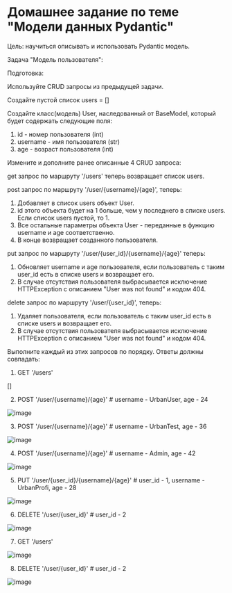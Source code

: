 # Домашнее задание по теме "Модели данных Pydantic"

Цель: научиться описывать и использовать Pydantic модель.

Задача "Модель пользователя":

Подготовка:

Используйте CRUD запросы из предыдущей задачи.

Создайте пустой список users = []

Создайте класс(модель) User, наследованный от BaseModel, который будет содержать следующие поля:
1. id - номер пользователя (int)
2. username - имя пользователя (str)
3. age - возраст пользователя (int)

Измените и дополните ранее описанные 4 CRUD запроса:

get запрос по маршруту '/users' теперь возвращает список users.

post запрос по маршруту '/user/{username}/{age}', теперь:

1. Добавляет в список users объект User.
2. id этого объекта будет на 1 больше, чем у последнего в списке users. Если список users пустой, то 1.
3. Все остальные параметры объекта User - переданные в функцию username и age соответственно.
4. В конце возвращает созданного пользователя.

put запрос по маршруту '/user/{user_id}/{username}/{age}' теперь:

1. Обновляет username и age пользователя, если пользователь с таким user_id есть в списке users и возвращает его.
2. В случае отсутствия пользователя выбрасывается исключение HTTPException с описанием "User was not found" и кодом 404.

delete запрос по маршруту '/user/{user_id}', теперь:

1. Удаляет пользователя, если пользователь с таким user_id есть в списке users и возвращает его.
2. В случае отсутствия пользователя выбрасывается исключение HTTPException с описанием "User was not found" и кодом 404.

Выполните каждый из этих запросов по порядку. Ответы должны совпадать:

1. GET '/users'

[]

2. POST '/user/{username}/{age}' # username - UrbanUser, age - 24

![image](https://github.com/user-attachments/assets/f3150d6c-92b3-4e3b-aa1a-a64c350a9c3b)

3. POST '/user/{username}/{age}' # username - UrbanTest, age - 36

![image](https://github.com/user-attachments/assets/44c4f336-31d0-44a8-bda9-02c222a464fb)

4. POST '/user/{username}/{age}' # username - Admin, age - 42

![image](https://github.com/user-attachments/assets/9576366a-8133-4bc4-af38-8d94533c5c1f)

5. PUT '/user/{user_id}/{username}/{age}' # user_id - 1, username - UrbanProfi, age - 28

![image](https://github.com/user-attachments/assets/30b50e52-509d-4f4d-829e-ba57000d7188)

6. DELETE '/user/{user_id}' # user_id - 2

![image](https://github.com/user-attachments/assets/782768c5-c1b2-45ec-833e-7aae538efa1d)

7. GET '/users'

![image](https://github.com/user-attachments/assets/542eee86-0089-4e2f-b676-b8be6b345aea)

8. DELETE '/user/{user_id}' # user_id - 2

![image](https://github.com/user-attachments/assets/e30b17cb-a95e-41d8-b397-16177c19277c)
